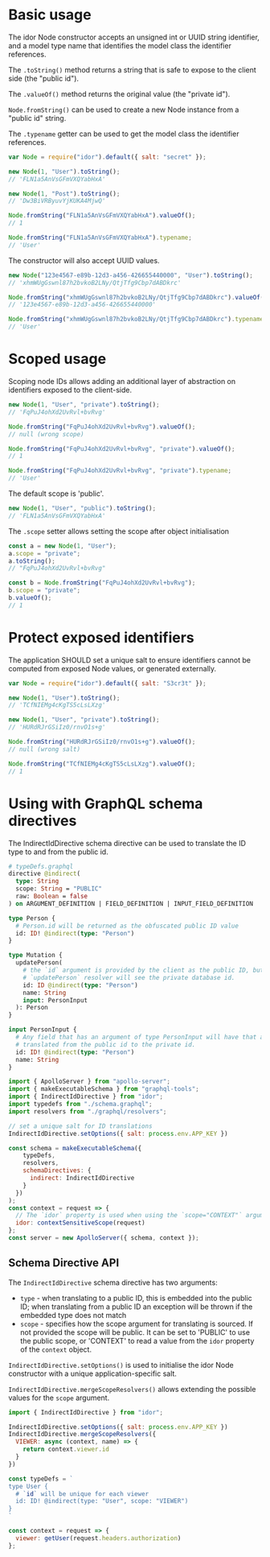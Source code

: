 # Basic usage

The idor Node constructor accepts an unsigned int or UUID string identifier, and
a model type name that identifies the model class the identifier references.

The `.toString()` method returns a string that is safe to expose to the client side
(the "public id").

The `.valueOf()` method returns the original value (the "private id").

`Node.fromString()` can be used to create a new Node instance from a "public id"
string.

The `.typename` getter can be used to get the model class the identifier references.

```js
var Node = require("idor").default({ salt: "secret" });

new Node(1, "User").toString();
// 'FLN1a5AnVsGFmVXQYabHxA'

new Node(1, "Post").toString();
// 'Dw3BiVRByuvYjKUKA4MjwQ'

Node.fromString("FLN1a5AnVsGFmVXQYabHxA").valueOf();
// 1

Node.fromString("FLN1a5AnVsGFmVXQYabHxA").typename;
// 'User'
```

The constructor will also accept UUID values.

```js
new Node("123e4567-e89b-12d3-a456-426655440000", "User").toString();
// 'xhmWUgGswnl87h2bvkoB2LNy/QtjTfg9Cbp7dABDkrc'

Node.fromString("xhmWUgGswnl87h2bvkoB2LNy/QtjTfg9Cbp7dABDkrc").valueOf();
// '123e4567-e89b-12d3-a456-426655440000'

Node.fromString("xhmWUgGswnl87h2bvkoB2LNy/QtjTfg9Cbp7dABDkrc").typename;
// 'User'
```

# Scoped usage

Scoping node IDs allows adding an additional layer of abstraction on identifiers
exposed to the client-side.

```js
new Node(1, "User", "private").toString();
// 'FqPuJ4ohXd2UvRvl+bvRvg'

Node.fromString("FqPuJ4ohXd2UvRvl+bvRvg").valueOf();
// null (wrong scope)

Node.fromString("FqPuJ4ohXd2UvRvl+bvRvg", "private").valueOf();
// 1

Node.fromString("FqPuJ4ohXd2UvRvl+bvRvg", "private").typename;
// 'User'
```

The default scope is 'public'.

```js
new Node(1, "User", "public").toString();
// 'FLN1a5AnVsGFmVXQYabHxA'
```

The `.scope` setter allows setting the scope after object initialisation

```js
const a = new Node(1, "User");
a.scope = "private";
a.toString();
// "FqPuJ4ohXd2UvRvl+bvRvg"

const b = Node.fromString("FqPuJ4ohXd2UvRvl+bvRvg");
b.scope = "private";
b.valueOf();
// 1
```

# Protect exposed identifiers

The application SHOULD set a unique salt to ensure identifiers cannot be computed
from exposed Node values, or generated externally.

```js
var Node = require("idor").default({ salt: "S3cr3t" });

new Node(1, "User").toString();
// 'TCfNIEMg4cKgTS5cLsLXzg'

new Node(1, "User", "private").toString();
// 'HURdRJrGSiIz0/rnvO1s+g'

Node.fromString("HURdRJrGSiIz0/rnvO1s+g").valueOf();
// null (wrong salt)

Node.fromString("TCfNIEMg4cKgTS5cLsLXzg").valueOf();
// 1
```

# Using with GraphQL schema directives

The IndirectIdDirective schema directive can be used to translate the ID type
to and from the public id.

```graphql
# typeDefs.graphql
directive @indirect(
  type: String
  scope: String = "PUBLIC"
  raw: Boolean = false
) on ARGUMENT_DEFINITION | FIELD_DEFINITION | INPUT_FIELD_DEFINITION

type Person {
  # Person.id will be returned as the obfuscated public ID value
  id: ID! @indirect(type: "Person")
}

type Mutation {
  updatePerson(
    # the `id` argument is provided by the client as the public ID, but the
    # `updatePerson` resolver will see the private database id.
    id: ID @indirect(type: "Person")
    name: String
    input: PersonInput
  ): Person
}

input PersonInput {
  # Any field that has an argument of type PersonInput will have that argument
  # translated from the public id to the private id.
  id: ID! @indirect(type: "Person")
  name: String
}
```

```js
import { ApolloServer } from "apollo-server";
import { makeExecutableSchema } from "graphql-tools";
import { IndirectIdDirective } from "idor";
import typedefs from "./schema.graphql";
import resolvers from "./graphql/resolvers";

// set a unique salt for ID translations
IndirectIdDirective.setOptions({ salt: process.env.APP_KEY })

const schema = makeExecutableSchema({
    typeDefs,
    resolvers,
    schemaDirectives: {
      indirect: IndirectIdDirective
    }
  })
);
const context = request => {
  // The `idor` property is used when using the `scope="CONTEXT"` argument
  idor: contextSensitiveScope(request)
};
const server = new ApolloServer({ schema, context });
```

## Schema Directive API

The `IndirectIdDirective` schema directive has two arguments:

- `type` - when translating to a public ID, this is embedded into the public ID;
  when translating from a public ID an exception will be thrown if the embedded type
  does not match
- `scope` - specifies how the scope argument for translating is sourced. If not
  provided the scope will be public. It can be set to 'PUBLIC' to use the public
  scope, or 'CONTEXT' to read a value from the `idor` property of the `context`
  object.

`IndirectIdDirective.setOptions()` is used to initialise the idor Node constructor
with a unique application-specific salt.

`IndirectIdDirective.mergeScopeResolvers()` allows extending the possible values
for the `scope` argument.

```js
import { IndirectIdDirective } from "idor";

IndirectIdDirective.setOptions({ salt: process.env.APP_KEY })
IndirectIdDirective.mergeScopeResolvers({
  VIEWER: async (context, name) => {
    return context.viewer.id
  }
})

const typeDefs = `
type User {
  # `id` will be unique for each viewer
  id: ID! @indirect(type: "User", scope: "VIEWER")
}
`

const context = request => {
  viewer: getUser(request.headers.authorization)
};
```
